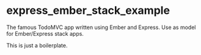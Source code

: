 express_ember_stack_example
===========================

The famous TodoMVC app written using Ember and Express. Use as model for Ember/Express stack apps.

This is just a boilerplate.
